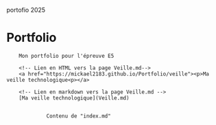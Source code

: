 portofio 2025
   # Portfolio
        Mon portfolio pour l'épreuve E5
                            
        <!-- Lien en HTML vers la page Veille.md-->
        <a href="https://mickael2183.github.io/Portfolio/veille"><p>Ma veille technologique<p></a>
                            
        <!-- Lien en markdown vers la page Veille.md -->
        [Ma veille technologique](Veille.md)
                            
        
                 Contenu de "index.md"